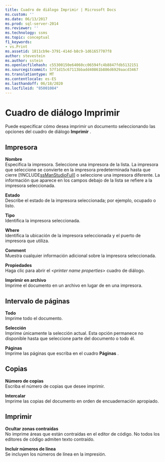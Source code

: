 ```yaml
---
title: Cuadro de diálogo Imprimir | Microsoft Docs
ms.custom: ''
ms.date: 06/13/2017
ms.prod: sql-server-2014
ms.reviewer: ''
ms.technology: ssms
ms.topic: conceptual
f1_keywords:
- vs.Print
ms.assetid: 1811cb9e-3791-414d-b8c9-1d61657707f8
author: stevestein
ms.author: sstein
ms.openlocfilehash: c55300150e64060cc06594fc4b8847fdb5132151
ms.sourcegitcommit: 57f1d15c67113bbadd40861b886d6929aacd3467
ms.translationtype: MT
ms.contentlocale: es-ES
ms.lasthandoff: 06/18/2020
ms.locfileid: "85001084"
---
```

# <a name="print-dialog-box"></a>Cuadro de diálogo Imprimir
  Puede especificar cómo desea imprimir un documento seleccionando las opciones del cuadro de diálogo **Imprimir** .  
  
## <a name="printer"></a>Impresora  
 **Nombre**  
 Especifica la impresora. Seleccione una impresora de la lista. La impresora que seleccione se convierte en la impresora predeterminada hasta que cierre [!INCLUDE[ssManStudioFull](../../includes/ssmanstudiofull-md.md)] o seleccione una impresora diferente. La información que aparece en los campos debajo de la lista se refiere a la impresora seleccionada.  
  
 **Estado**  
 Describe el estado de la impresora seleccionada; por ejemplo, ocupado o listo.  
  
 **Tipo**  
 Identifica la impresora seleccionada.  
  
 **Where**  
 Identifica la ubicación de la impresora seleccionada y el puerto de impresora que utiliza.  
  
 **Comment**  
 Muestra cualquier información adicional sobre la impresora seleccionada.  
  
 **Propiedades**  
 Haga clic para abrir el \<*printer name properties*> cuadro de diálogo.  
  
 **Imprimir en archivo**  
 Imprime el documento en un archivo en lugar de en una impresora.  
  
## <a name="page-range"></a>Intervalo de páginas  
 **Todo**  
 Imprime todo el documento.  
  
 **Selección**  
 Imprime únicamente la selección actual. Esta opción permanece no disponible hasta que seleccione parte del documento o todo él.  
  
 **Páginas**  
 Imprime las páginas que escriba en el cuadro **Páginas** .  
  
## <a name="copies"></a>Copias  
 **Número de copias**  
 Escriba el número de copias que desee imprimir.  
  
 **Intercalar**  
 Imprime las copias del documento en orden de encuadernación apropiado.  
  
## <a name="print-what"></a>Imprimir  
 **Ocultar zonas contraídas**  
 No imprime áreas que están contraídas en el editor de código. No todos los editores de código admiten texto contraído.  
  
 **Incluir números de línea**  
 Se incluyen los números de línea en la impresión.  
  
  
